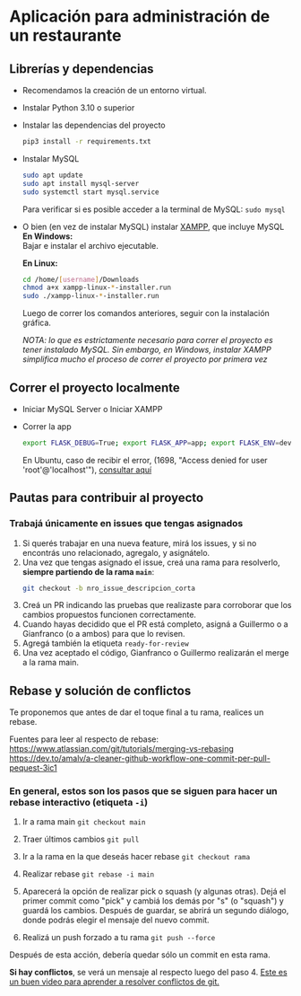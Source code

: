 # Aplicación para administración de un restaurante

## Librerías y dependencias
- Recomendamos la creación de un entorno virtual.
- Instalar Python 3.10 o superior
- Instalar las dependencias del proyecto
  ```bash
  pip3 install -r requirements.txt
  ```
- Instalar MySQL
  ```bash
  sudo apt update
  sudo apt install mysql-server
  sudo systemctl start mysql.service
  ```
  Para verificar si es posible acceder a la terminal de MySQL: `sudo mysql`

- O bien (en vez de instalar MySQL) instalar [XAMPP](https://www.apachefriends.org/download.html), que incluye MySQL  
  **En Windows:**  
  Bajar e instalar el archivo ejecutable.
  
  **En Linux:**
  ```bash
  cd /home/[username]/Downloads
  chmod a+x xampp-linux-*-installer.run
  sudo ./xampp-linux-*-installer.run
  ```
  Luego de correr los comandos anteriores, seguir con la instalación gráfica.  
  
  _NOTA: lo que es estrictamente necesario para correr el proyecto es tener instalado MySQL. Sin embargo, en Windows, instalar XAMPP simplifica mucho el proceso de correr el proyecto por primera vez_


## Correr el proyecto localmente
- Iniciar MySQL Server o Iniciar XAMPP
- Correr la app
  ```bash
  export FLASK_DEBUG=True; export FLASK_APP=app; export FLASK_ENV=development; flask run
  ```

  En Ubuntu, caso de recibir el error, (1698, "Access denied for user 'root'@'localhost'"), [consultar aquí](https://stackoverflow.com/questions/39281594/error-1698-28000-access-denied-for-user-rootlocalhost)

## Pautas para contribuir al proyecto
### Trabajá únicamente en issues que tengas asignados

1. Si querés trabajar en una nueva feature, mirá los issues, y si no encontrás uno relacionado, agregalo, y asignátelo.
2. Una vez que tengas asignado el issue, creá una rama para resolverlo, **siempre partiendo de la rama `main`**:
   ```bash
   git checkout -b nro_issue_descripcion_corta
   ```
3. Creá un PR indicando las pruebas que realizaste para corroborar que los cambios propuestos funcionen correctamente.
4. Cuando hayas decidido que el PR está completo, asigná a Guillermo o a Gianfranco (o a ambos) para que lo revisen.
5. Agregá también la etiqueta `ready-for-review`
6. Una vez aceptado el código, Gianfranco o Guillermo realizarán el merge a la rama main.

## Rebase y solución de conflictos
Te proponemos que antes de dar el toque final a tu rama, realices un rebase.

Fuentes para leer al respecto de rebase:
https://www.atlassian.com/git/tutorials/merging-vs-rebasing
https://dev.to/amalv/a-cleaner-github-workflow-one-commit-per-pull-pequest-3ic1


### En general, estos son los pasos que se siguen para hacer un rebase interactivo (etiqueta `-i`)
1. Ir a rama main
   ```git checkout main```

2. Traer últimos cambios
   ```git pull```

3. Ir a la rama en la que deseás hacer rebase
   ```git checkout rama```

4. Realizar rebase
   ```git rebase -i main```

5. Aparecerá la opción de realizar pick o squash (y algunas otras). Dejá el primer commit como "pick" y cambiá los demás por "s" (o "squash") y guardá los cambios. Después de guardar, se abrirá un segundo diálogo, donde podrás elegir el mensaje del nuevo commit.

6. Realizá un push forzado a tu rama
   ```git push --force```

Después de esta acción, debería quedar sólo un commit en esta rama.

**Si hay conflictos**, se verá un mensaje al respecto luego del paso 4. [Este es un buen video para aprender a resolver conflictos de git.](https://www.youtube.com/watch?v=xNVM5UxlFSA&ab_channel=Ihatetomatoes)
